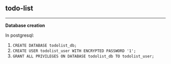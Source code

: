 ## todo-list

---

**Database creation**

In postgresql:
1. ```CREATE DATABASE todolist_db;```
2. ```CREATE USER todolist_user WITH ENCRYPTED PASSWORD '1';```
3. ```GRANT ALL PRIVILEGES ON DATABASE todolist_db TO todolist_user;```
